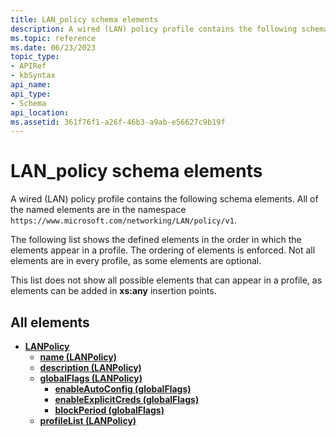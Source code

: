 ```yaml
---
title: LAN_policy schema elements
description: A wired (LAN) policy profile contains the following schema elements.
ms.topic: reference
ms.date: 06/23/2023
topic_type: 
- APIRef
- kbSyntax
api_name: 
api_type: 
- Schema
api_location: 
ms.assetid: 361f76f1-a26f-46b3-a9ab-e56627c9b19f
---
```


# LAN_policy schema elements

A wired (LAN) policy profile contains the following schema elements. All of the named elements are in the namespace `https://www.microsoft.com/networking/LAN/policy/v1`.

The following list shows the defined elements in the order in which the elements appear in a profile. The ordering of elements is enforced. Not all elements are in every profile, as some elements are optional.

This list does not show all possible elements that can appear in a profile, as elements can be added in **xs:any** insertion points.

## All elements

* [**LANPolicy**](./lan-policyschema-lanpolicy-element.md)
  * [**name (LANPolicy)**](./lan-policyschema-lanpolicy-element.md#name)
  * [**description (LANPolicy)**](./lan-policyschema-lanpolicy-element.md#description)
  * [**globalFlags (LANPolicy)**](./lan-policyschema-globalflags-lanpolicy-element.md)
    * [**enableAutoConfig (globalFlags)**](./lan-policyschema-globalflags-lanpolicy-element.md#enableautoconfig)
    * [**enableExplicitCreds (globalFlags)**](./lan-policyschema-globalflags-lanpolicy-element.md#enableexplicitcreds)
    * [**blockPeriod (globalFlags)**](./lan-policyschema-globalflags-lanpolicy-element.md#blockperiod)
  * [**profileList (LANPolicy)**](./lan-policyschema-lanpolicy-element.md#profilelist)
